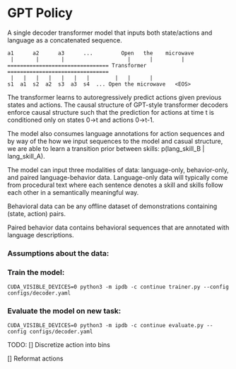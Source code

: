 # GPT Policy

A single decoder transformer model that inputs both state/actions and language as a concatenated sequence. 

```
a1      a2      a3      ...         Open   the    microwave
 |       |       |                    |      |         |
================================ Transformer ================================
 |   |   |   |   |   |   |        |   |      |
s1  a1  s2  a2  s3  a3  s4  ... Open the microwave   <EOS>
```

The transformer learns to autoregressively predict actions given previous states and actions. 
The causal structure of GPT-style transformer decoders enforce causal structure such that the prediction
for actions at time t is conditioned only on states 0->t and actions 0->t-1.

The model also consumes language annotations for action sequences and by way of the how we input
sequences to the model and casual structure, we are able to learn a transition prior between 
skills: p(lang_skill_B | lang_skill_A). 

The model can input three modalities of data: language-only, behavior-only, and paired language-behavior data.
Language-only data will typically come from procedural text where each sentence denotes a skill and 
skills follow each other in a semantically meaningful way. 

Behavioral data can be any offline dataset of demonstrations containing (state, action) pairs. 

Paired behavior data contains behavioral sequences that are annotated with language descriptions. 

### Assumptions about the data:

### Train the model: 
```
CUDA_VISIBLE_DEVICES=0 python3 -m ipdb -c continue trainer.py --config configs/decoder.yaml
```

### Evaluate the model on new task:
```
CUDA_VISIBLE_DEVICES=0 python3 -m ipdb -c continue evaluate.py --config configs/decoder.yaml
```

TODO: 
[] Discretize action into bins

[] Reformat actions 
